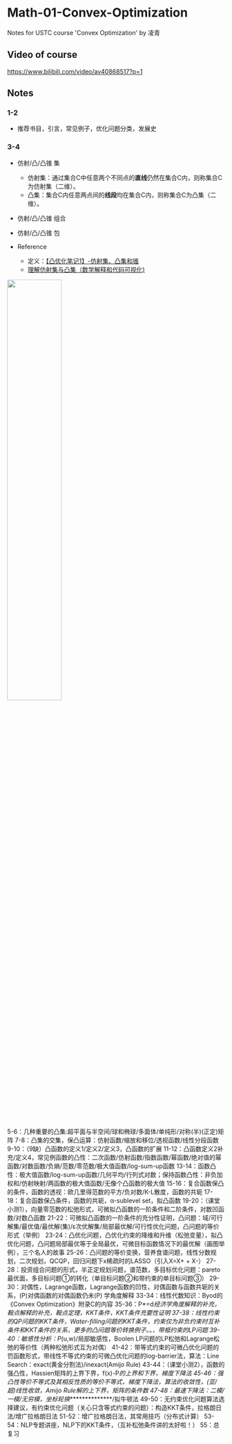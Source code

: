 # Math-01-Convex-Optimization
Notes for USTC course 'Convex Optimization' by 凌青

## Video of course

https://www.bilibili.com/video/av40868517?p=1

## Notes

### 1-2

- 推荐书目，引言，常见例子，优化问题分类，发展史

### 3-4

- 仿射/凸/凸锥 集
  - 仿射集：通过集合C中任意两个不同点的**直线**仍然在集合C内，则称集合C为仿射集（二维）。
  - 凸集：集合C内任意两点间的**线段**均在集合C内，则称集合C为凸集（二维）。
  
- 仿射/凸/凸锥 组合

- 仿射/凸/凸锥 包

- Reference
  - 定义：[【凸优化笔记1】-仿射集、凸集和锥](https://zhuanlan.zhihu.com/p/101948518)
  - [理解仿射集与凸集（数学解释和代码可视化)](https://zhuanlan.zhihu.com/p/26102482)

<img src="/readme_img/convex_set.png" width = "50%" height = "50%" div align=center />



5-6：几种重要的凸集:超平面与半空间/球和椭球/多面体/单纯形/对称(半)(正定)矩阵
7-8：凸集的交集，保凸运算：仿射函数/缩放和移位/透视函数/线性分段函数
9-10：（9缺）凸函数的定义1/定义2/定义3，凸函数的扩展
11-12：凸函数定义2补充/定义4，常见例函数的凸性：二次函数/仿射函数/指数函数/幂函数/绝对值的幂函数/对数函数/负熵/范数/零范数/极大值函数/log-sum-up函数
13-14：函数凸性：极大值函数/log-sum-up函数/几何平均/行列式对数；保持函数凸性：非负加权和/仿射映射/两函数的极大值函数/无像个凸函数的极大值
15-16：复合函数保凸的条件，函数的透视：欧几里得范数的平方/负对数/K-L散度，函数的共轭
17-18：复合函数保凸条件，函数的共轭，α-sublevel set，拟凸函数
19-20：（课堂小测1），向量零范数的松弛形式，可微拟凸函数的一阶条件和二阶条件，对数凹函数/对数凸函数
21-22：可微拟凸函数的一阶条件的充分性证明，凸问题：域/可行解集/最优值/最优解(集)/ε次优解集/局部最优解/可行性优化问题，凸问题的等价形式（举例）
23-24：凸优化问题，凸优化约束的降维和升维（松弛变量），拟凸优化问题，凸问题局部最优等于全局最优，可微目标函数情况下的最优解（画图举例），三个名人的故事
25-26：凸问题的等价变换，营养食谱问题，线性分数规划，二次规划，QCQP，回归问题下x稀疏时的LASSO（引入X=X+ + X-）
27-28：投资组合问题的形式，半正定规划问题，谱范数，多目标优化问题：pareto最优面，多目标问题①的转化（单目标问题②和带约束的单目标问题③）
29-30：对偶性，Lagrange函数，Lagrange函数的凹性，对偶函数与函数共轭的关系，(P)对偶函数的对偶函数仍未(P)
学角度解释
33-34：线性代数知识：Byod的《Convex Optimization》附录C的内容
35-36：P*=d*经济学角度解释的补充，鞍点解释的补充，鞍点定理，KKT条件，KKT条件充要性证明
37-38：线性约束的QP问题的KKT条件，Water-filling问题的KKT条件，约束仅为非负约束时互补条件和KKT条件的关系，更多的凸问题等价转换例子。。，带框约束的LP问题
39-40：敏感性分析：P*(u,w)/局部敏感性，Boolen LP问题的LP松弛和Lagrange松弛的等价性（两种松弛形式互为对偶）
41-42：带等式约束的可微凸优化问题的罚函数形式，带线性不等式约束的可微凸优化问题的log-barrier法，算法：Line Search：exact(黄金分割法)/inexact(Amijo Rule)
43-44：（课堂小测2），函数的强凸性，Hassien矩阵的上界下界，f(x)-P*的上界和下界，梯度下降法
45-46：强凸性等价不等式及其相反性质的等价不等式，梯度下降法，算法的收敛性，(亚/超)线性收敛，Amijo Rule解的上下界，矩阵的条件数
47-48：最速下降法：二模/一模/无穷模，坐标轮换***************/拟牛顿法
49-50：无约束优化问题算法选择建议，有约束优化问题（关心只含等式约束的问题）：构造KKT条件，拉格朗日法/增广拉格朗日法
51-52：增广拉格朗日法，其常用技巧（分布式计算）
53-54：NLP专题讲座，NLP下的KKT条件，（互补松弛条件讲的太好啦！）
55：总复习
